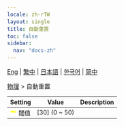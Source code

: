 ```yaml
---
locale: zh-rTW
layout: single
title: 自動重置
toc: false
sidebar:
  nav: "docs-zh"
---
```

[Eng](/dancexr/menu/2025.4/actor/auto_reset) | [繁中](/tw/dancexr/menu/2025.4/actor/auto_reset) | [日本語](/jp/dancexr/menu/2025.4/actor/auto_reset) | [한국어](/kr/dancexr/menu/2025.4/actor/auto_reset) | [简中](/zh/dancexr/menu/2025.4/actor/auto_reset)

[物理](../menu#物理) > 自動重置



| Setting | Value | Description |
| :--- | --- | :--- |
|<nobr> ![slider icon](/images/icon/ic_slider.png)  閾值</nobr>| [30] (0 ~ 50) | 
